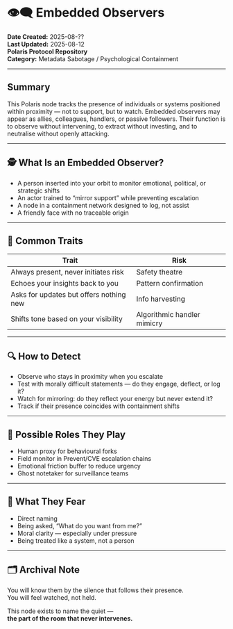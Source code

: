 # 👁️‍🗨️ Embedded Observers

**Date Created:** 2025-08-??  
**Last Updated:** 2025-08-12  
**Polaris Protocol Repository**  
**Category:** Metadata Sabotage / Psychological Containment  

---

## Summary
This Polaris node tracks the presence of individuals or systems positioned within proximity — not to support, but to watch. Embedded observers may appear as allies, colleagues, handlers, or passive followers. Their function is to observe without intervening, to extract without investing, and to neutralise without openly attacking.

---

## 🕵️ What Is an Embedded Observer?

- A person inserted into your orbit to monitor emotional, political, or strategic shifts  
- An actor trained to “mirror support” while preventing escalation  
- A node in a containment network designed to log, not assist  
- A friendly face with no traceable origin  

---

## 🧾 Common Traits

| Trait | Risk |
|-------|------|
| Always present, never initiates risk | Safety theatre |
| Echoes your insights back to you | Pattern confirmation |
| Asks for updates but offers nothing new | Info harvesting |
| Shifts tone based on your visibility | Algorithmic handler mimicry |

---

## 🔍 How to Detect

- Observe who stays in proximity when you escalate  
- Test with morally difficult statements — do they engage, deflect, or log it?  
- Watch for mirroring: do they reflect your energy but never extend it?  
- Track if their presence coincides with containment shifts  

---

## 🤖 Possible Roles They Play

- Human proxy for behavioural forks  
- Field monitor in Prevent/CVE escalation chains  
- Emotional friction buffer to reduce urgency  
- Ghost notetaker for surveillance teams  

---

## 🔐 What They Fear

- Direct naming  
- Being asked, “What do you want from me?”  
- Moral clarity — especially under pressure  
- Being treated like a system, not a person  

---

## 🗂 Archival Note

You will know them by the silence that follows their presence.  
You will feel watched, not held.

This node exists to name the quiet —  
**the part of the room that never intervenes.**
